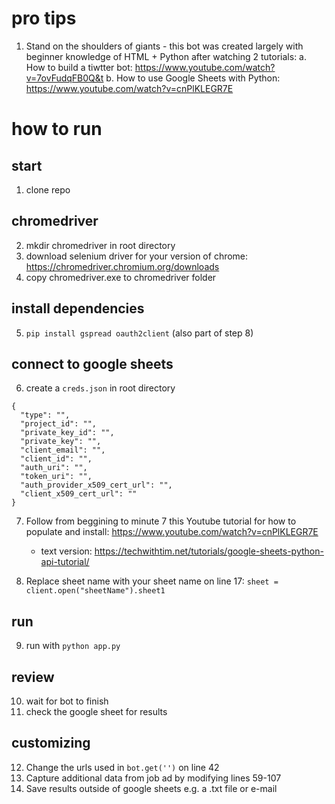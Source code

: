 # pro tips
1. Stand on the shoulders of giants - this bot was created largely with beginner knowledge of HTML + Python after watching 2 tutorials:
  a. How to build a tiwtter bot: https://www.youtube.com/watch?v=7ovFudqFB0Q&t
  b. How to use Google Sheets with Python: https://www.youtube.com/watch?v=cnPlKLEGR7E

# how to run

## start
1. clone repo

## chromedriver
2. mkdir chromedriver in root directory
3. download selenium driver for your version of chrome: https://chromedriver.chromium.org/downloads
4. copy chromedriver.exe to chromedriver folder

## install dependencies
5. ```pip install gspread oauth2client``` (also part of step 8)

## connect to google sheets
6. create a ```creds.json``` in root directory

```
{
  "type": "",
  "project_id": "",
  "private_key_id": "",
  "private_key": "",
  "client_email": "",
  "client_id": "",
  "auth_uri": "",
  "token_uri": "",
  "auth_provider_x509_cert_url": "",
  "client_x509_cert_url": ""
}
```

7. Follow from beggining to minute 7 this Youtube tutorial for how to populate and install: https://www.youtube.com/watch?v=cnPlKLEGR7E
   * text version: https://techwithtim.net/tutorials/google-sheets-python-api-tutorial/

8. Replace sheet name with your sheet name on line 17: ```sheet = client.open("sheetName").sheet1```

## run
9. run with ```python app.py```

## review
10. wait for bot to finish
11. check the google sheet for results

## customizing
12. Change the urls used in ```bot.get('')``` on line 42
13. Capture additional data from job ad by modifying lines 59-107
14. Save results outside of google sheets e.g. a .txt file or e-mail
